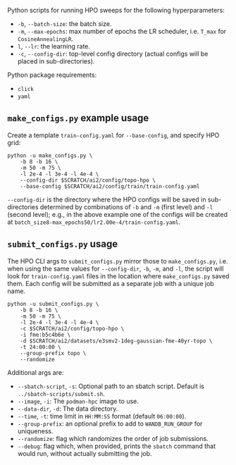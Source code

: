 Python scripts for running HPO sweeps for the following hyperparameters:

- `-b`, `--batch-size`: the batch size.
- `-m`, `--max-epochs`: max number of epochs the LR scheduler, i.e. `T_max` for `CosineAnnealingLR`.
- `l`, `--lr`: the learning rate.
- `-c`, `--config-dir`: top-level config directory (actual configs will be placed in sub-directories).

Python package requirements:

- `click`
- `yaml`

## `make_configs.py` example usage

Create a template `train-config.yaml` for `--base-config`, and specify HPO grid:

``` shell
python -u make_configs.py \
    -b 8 -b 16 \
    -m 50 -m 75 \
    -l 2e-4 -l 3e-4 -l 4e-4 \
    --config-dir $SCRATCH/ai2/config/topo-hpo \
    --base-config $SCRATCH/ai2/config/train/train-config.yaml
```

`--config-dir` is the directory where the HPO configs will be saved in
sub-directories determined by combinations of `-b` and `-m` (first level) and
`-l` (second level); e.g., in the above example one of the configs will be
created at `batch_size8-max_epochs50/lr2.00e-4/train-config.yaml`.

## `submit_configs.py` usage

The HPO CLI args to `submit_configs.py` mirror those to `make_configs.py`, i.e.
when using the same values for `--config-dir`, `-b`, `-m`, and `-l`, the script
will look for `train-config.yaml` files in the location where `make_configs.py`
saved them. Each config will be submitted as a separate job with a unique job
name.

``` shell
python -u submit_configs.py \
    -b 8 -b 16 \
    -m 50 -m 75 \
    -l 2e-4 -l 3e-4 -l 4e-4 \
    -c $SCRATCH/ai2/config/topo-hpo \
    -i fme:b5c4b6e \
    -d $SCRATCH/ai2/datasets/e3smv2-1deg-gaussian-fme-40yr-topo \
    -t 24:00:00 \
    --group-prefix topo \
    --randomize
```

Additional args are:

- `--sbatch-script`, `-s`: Optional path to an sbatch script. Default is `../sbatch-scripts/submit.sh`.
- `--image`, `-i`: The `podman-hpc` image to use.
- `--data-dir`, `-d`: The data directory.
- `--time`, `-t`: time limit in `HH:MM:SS` format (default `06:00:00`).
- `--group-prefix`: an optional prefix to add to `WANDB_RUN_GROUP` for uniqueness.
- `--randomize`: flag which randomizes the order of job submissions.
- `--debug`: flag which, when provided, prints the `sbatch` command that would
  run, without actually submitting the job.
